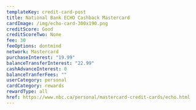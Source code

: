 ```yaml
---
templateKey: credit-card-post
title: National Bank ECHO Cashback Mastercard
cardImage: /img/echo-card-300x190.png
creditScore: Good
creditScoreTwo: None
fee: 30
feeOptions: dontmind
network: Mastercard
purchaseInterest: "19.99"
balanceTransferInterest: "22.99"
cashAdvanceInterest: 0
balanceTranferFees: ""
userCategory: personal
cardCategory: rewards
rewardType: all
href: https://www.nbc.ca/personal/mastercard-credit-cards/echo.html
---
```


